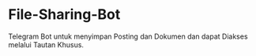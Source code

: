 # File-Sharing-Bot
Telegram Bot untuk menyimpan Posting dan Dokumen dan dapat Diakses melalui Tautan Khusus.
